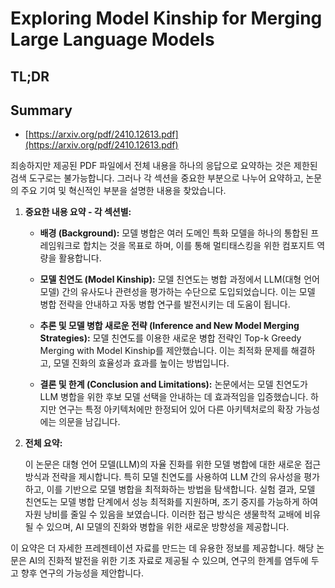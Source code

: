 # Exploring Model Kinship for Merging Large Language Models
## TL;DR
## Summary
- [https://arxiv.org/pdf/2410.12613.pdf](https://arxiv.org/pdf/2410.12613.pdf)

죄송하지만 제공된 PDF 파일에서 전체 내용을 하나의 응답으로 요약하는 것은 제한된 검색 도구로는 불가능합니다. 그러나 각 섹션을 중요한 부분으로 나누어 요약하고, 논문의 주요 기여 및 혁신적인 부분을 설명한 내용을 찾았습니다.

1. **중요한 내용 요약 - 각 섹션별:**
   
   - **배경 (Background):** 모델 병합은 여러 도메인 특화 모델을 하나의 통합된 프레임워크로 합치는 것을 목표로 하며, 이를 통해 멀티태스킹을 위한 컴포지트 역량을 활용합니다.

   - **모델 친연도 (Model Kinship):** 모델 친연도는 병합 과정에서 LLM(대형 언어 모델) 간의 유사도나 관련성을 평가하는 수단으로 도입되었습니다. 이는 모델 병합 전략을 안내하고 자동 병합 연구를 발전시키는 데 도움이 됩니다.

   - **추론 및 모델 병합 새로운 전략 (Inference and New Model Merging Strategies):** 모델 친연도를 이용한 새로운 병합 전략인 Top-k Greedy Merging with Model Kinship를 제안했습니다. 이는 최적화 문제를 해결하고, 모델 진화의 효율성과 효과를 높이는 방법입니다.

   - **결론 및 한계 (Conclusion and Limitations):** 논문에서는 모델 친연도가 LLM 병합을 위한 후보 모델 선택을 안내하는 데 효과적임을 입증했습니다. 하지만 연구는 특정 아키텍처에만 한정되어 있어 다른 아키텍처로의 확장 가능성에는 의문을 남깁니다.

2. **전체 요약:**

   이 논문은 대형 언어 모델(LLM)의 자율 진화를 위한 모델 병합에 대한 새로운 접근 방식과 전략을 제시합니다. 특히 모델 친연도를 사용하여 LLM 간의 유사성을 평가하고, 이를 기반으로 모델 병합을 최적화하는 방법을 탐색합니다. 실험 결과, 모델 친연도는 모델 병합 단계에서 성능 최적화를 지원하며, 조기 중지를 가능하게 하여 자원 낭비를 줄일 수 있음을 보였습니다. 이러한 접근 방식은 생물학적 교배에 비유될 수 있으며, AI 모델의 진화와 병합을 위한 새로운 방향성을 제공합니다.

이 요약은 더 자세한 프레젠테이션 자료를 만드는 데 유용한 정보를 제공합니다. 해당 논문은 AI의 진화적 발전을 위한 기초 자료로 제공될 수 있으며, 연구의 한계를 염두에 두고 향후 연구의 가능성을 제안합니다.